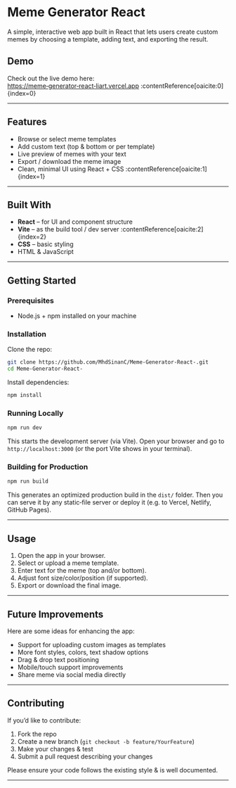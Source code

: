 # Meme Generator React

A simple, interactive web app built in React that lets users create custom memes by choosing a template, adding text, and exporting the result.

## Demo

Check out the live demo here:  
[https://meme‑generator‑react‑liart.vercel.app](https://meme-generator-react-liart.vercel.app) :contentReference[oaicite:0]{index=0}

---

## Features

- Browse or select meme templates  
- Add custom text (top & bottom or per template)  
- Live preview of memes with your text  
- Export / download the meme image  
- Clean, minimal UI using React + CSS :contentReference[oaicite:1]{index=1}

---

## Built With

- **React** – for UI and component structure  
- **Vite** – as the build tool / dev server :contentReference[oaicite:2]{index=2}  
- **CSS** – basic styling  
- HTML & JavaScript

---

## Getting Started

### Prerequisites

- Node.js + npm installed on your machine

### Installation

Clone the repo:

```bash
git clone https://github.com/MhdSinanC/Meme-Generator-React-.git
cd Meme-Generator-React-
````

Install dependencies:

```bash
npm install
```

### Running Locally

```bash
npm run dev
```

This starts the development server (via Vite). Open your browser and go to `http://localhost:3000` (or the port Vite shows in your terminal).

### Building for Production

```bash
npm run build
```

This generates an optimized production build in the `dist/` folder. Then you can serve it by any static‑file server or deploy it (e.g. to Vercel, Netlify, GitHub Pages).

---


## Usage

1. Open the app in your browser.
2. Select or upload a meme template.
3. Enter text for the meme (top and/or bottom).
4. Adjust font size/color/position (if supported).
5. Export or download the final image.

---

## Future Improvements

Here are some ideas for enhancing the app:

* Support for uploading custom images as templates
* More font styles, colors, text shadow options
* Drag & drop text positioning
* Mobile/touch support improvements
* Share meme via social media directly

---

## Contributing

If you’d like to contribute:

1. Fork the repo
2. Create a new branch (`git checkout -b feature/YourFeature`)
3. Make your changes & test
4. Submit a pull request describing your changes

Please ensure your code follows the existing style & is well documented.

---

